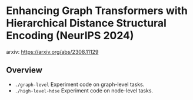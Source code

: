 # Enhancing Graph Transformers with Hierarchical Distance Structural Encoding (NeurIPS 2024)

arxiv: https://arxiv.org/abs/2308.11129

## Overview

* `./graph-level` Experiment code on graph-level tasks.
* `./high-level-hdse` Experiment code on node-level tasks.

